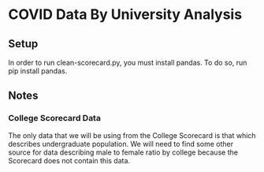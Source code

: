 # COVID Data By University Analysis

## Setup

In order to run clean-scorecard.py, you must install pandas. To do so, run pip install pandas.

## Notes

### College Scorecard Data

The only data that we will be using from the College Scorecard is that which describes undergraduate population. We will need to find some other source for data describing male to female ratio by college because the Scorecard does not contain this data.